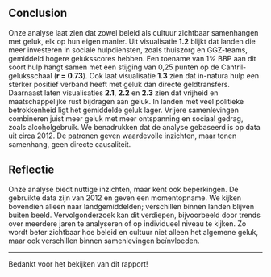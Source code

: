 ## Conclusion
Onze analyse laat zien dat zowel beleid als cultuur zichtbaar samenhangen met geluk, elk op hun eigen manier.
Uit visualisatie **1.2** blijkt dat landen die meer investeren in sociale hulpdiensten, zoals thuiszorg en GGZ-teams, gemiddeld hogere geluksscores hebben. Een toename van 1% BBP aan dit soort hulp hangt samen met een stijging van 0,25 punten op de Cantril-geluksschaal (**r = 0.73**). Ook laat visualisatie **1.3** zien dat in-natura hulp een sterker positief verband heeft met geluk dan directe geldtransfers.
Daarnaast laten visualisaties **2.1**, **2.2** en **2.3** zien dat vrijheid en maatschappelijke rust bijdragen aan geluk. In landen met veel politieke betrokkenheid ligt het gemiddelde geluk lager. Vrijere samenlevingen combineren juist meer geluk met meer ontspanning en sociaal gedrag, zoals alcoholgebruik.
We benadrukken dat de analyse gebaseerd is op data uit circa 2012. De patronen geven waardevolle inzichten, maar tonen samenhang, geen directe causaliteit.

## Reflectie
Onze analyse biedt nuttige inzichten, maar kent ook beperkingen. De gebruikte data zijn van 2012 en geven een momentopname. We kijken bovendien alleen naar landgemiddelden; verschillen binnen landen blijven buiten beeld.
Vervolgonderzoek kan dit verdiepen, bijvoorbeeld door trends over meerdere jaren te analyseren of op individueel niveau te kijken. Zo wordt beter zichtbaar hoe beleid en cultuur niet alleen het algemene geluk, maar ook verschillen binnen samenlevingen beïnvloeden.

---

Bedankt voor het bekijken van dit rapport!
